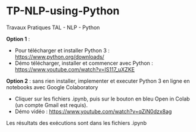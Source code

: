 # TP-NLP-using-Python
Travaux Pratiques TAL - NLP - Python

**Option 1** :
  - Pour télécharger et installer Python 3 : https://www.python.org/downloads/
  - Démo télécharger, installer et commencer avec Python : https://www.youtube.com/watch?v=IS117_uXZKE

**Option 2** : sans rien installer, implementer et executer Python 3 en ligne en notebooks avec Google Colaboratory
  - Cliquer sur les fichiers .ipynb, puis sur le bouton en bleu Open in Colab (un compte Gmail est requis).
  - Démo vidéo : https://www.youtube.com/watch?v=qZiN0dzx8ag

Les résultats des exécutions sont dans les fichiers .ipynb
